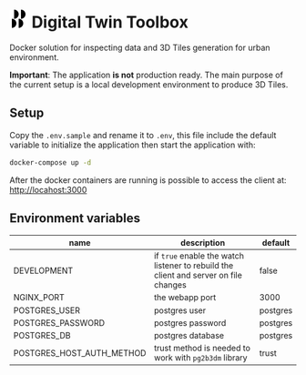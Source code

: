 # <img src="./static/img/logo.svg" height="32" /> Digital Twin Toolbox

Docker solution for inspecting data and 3D Tiles generation for urban environment.

**Important**: The application **is not** production ready. The main purpose of the current setup is a local development environment to produce 3D Tiles.

## Setup

Copy the `.env.sample` and rename it to `.env`, this file include the default variable to initialize the application then start the application with:

```bash
docker-compose up -d
```

After the docker containers are running is possible to access the client at: [http://locahost:3000](http://locahost:3000)

## Environment variables

name | description | default
--- | --- | ---
DEVELOPMENT | if `true` enable the watch listener to rebuild the client and server on file changes | false
NGINX_PORT | the webapp port | 3000
POSTGRES_USER | postgres user | postgres
POSTGRES_PASSWORD | postgres password | postgres
POSTGRES_DB | postgres database | postgres
POSTGRES_HOST_AUTH_METHOD | trust method is needed to work with `pg2b3dm` library | trust
